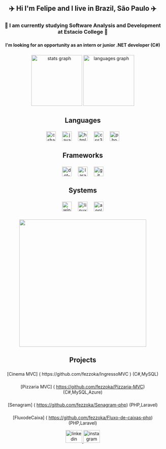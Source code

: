 <h2 align="center">✈️ Hi I'm Felipe and I live in Brazil, São Paulo ✈️</h2>

###

<h3 align="center">👾 I am currently studying Software Analysis and Development at Estacio College 👾</h3>

###

<h4 align="center">I'm looking for an opportunity as an intern or junior .NET developer (C#)</h4>

###

<div align="center">
  <img src="https://github-readme-stats.vercel.app/api?username=fezoka&hide_title=true&hide_rank=true&show_icons=true&include_all_commits=true&count_private=true&disable_animations=false&theme=gotham&locale=en&hide_border=true" height="160" alt="stats graph"  />
  <img src="https://github-readme-stats.vercel.app/api/top-langs?username=fezoka&locale=en&hide_title=false&layout=compact&card_width=320&langs_count=5&theme=github_dark&hide_border=false" height="160" alt="languages graph"  />
</div>

###

<h2 align="center">Languages</h2>

###

<div align="center">
  <img src="https://cdn.jsdelivr.net/gh/devicons/devicon/icons/csharp/csharp-original.svg" height="30" alt="csharp logo"  />
  <img width="12" />
  <img src="https://cdn.jsdelivr.net/gh/devicons/devicon/icons/javascript/javascript-original.svg" height="30" alt="javascript logo"  />
  <img width="12" />
  <img src="https://cdn.jsdelivr.net/gh/devicons/devicon/icons/html5/html5-original.svg" height="30" alt="html5 logo"  />
  <img width="12" />
  <img src="https://cdn.jsdelivr.net/gh/devicons/devicon/icons/css3/css3-original.svg" height="30" alt="css3 logo"  />
  <img width="12" />
  <img src="https://cdn.jsdelivr.net/gh/devicons/devicon/icons/php/php-original.svg" height="30" alt="php logo"  />
</div>

###

<h2 align="center">Frameworks</h2>

###

<div align="center">
  <img src="https://cdn.jsdelivr.net/gh/devicons/devicon/icons/dot-net/dot-net-original.svg" height="30" alt="dot-net logo"  />
  <img width="12" />
  <img src="https://cdn.jsdelivr.net/gh/devicons/devicon/icons/laravel/laravel-original.svg" height="30" alt="laravel logo"  />
  <img width="12" />
  <img src="https://cdn.jsdelivr.net/gh/devicons/devicon/icons/git/git-original.svg" height="30" alt="git logo"  />
</div>

###

<h2 align="center">Systems</h2>

###

<div align="center">
  <img src="https://cdn.jsdelivr.net/gh/devicons/devicon/icons/windows8/windows8-original.svg" height="30" alt="windows8 logo"  />
  <img width="12" />
  <img src="https://cdn.jsdelivr.net/gh/devicons/devicon/icons/linux/linux-original.svg" height="30" alt="linux logo"  />
  <img width="12" />
  <img src="https://cdn.jsdelivr.net/gh/devicons/devicon/icons/apple/apple-original.svg" height="30" alt="apple logo"  />
</div>




###

<div align="center">
  <img height="400" src="https://media4.giphy.com/media/i3Q3sx91EfmJq/giphy.gif"  />
</div>

###

<h2 align="center">Projects</h2>

###
<div align="center">
 [Cinema MVC] ( https://github.com/fezzoka/IngressoMVC ) (C#,MySQL)

###

 [Pizzaria MVC] ( https://github.com/fezzoka/Pizzaria-MVC) (C#,MySQL,Azure)

###

 [Senagram] ( https://github.com/fezzoka/Senagram-php) (PHP,Laravel)

###

 [FluxodeCaixa] ( https://github.com/fezzoka/Fluxo-de-caixas-php) (PHP,Laravel)
</div>


<div align="center">
  <a href="https://www.linkedin.com/in/felipe-tadeu-1094a720a/" target="_blank">
    <img src="https://raw.githubusercontent.com/maurodesouza/profile-readme-generator/master/src/assets/icons/social/linkedin/default.svg" width="52" height="40" alt="linkedin logo"  />
  </a>
  <a href="https://www.instagram.com/fezokahh/" target="_blank">
    <img src="https://raw.githubusercontent.com/maurodesouza/profile-readme-generator/master/src/assets/icons/social/instagram/default.svg" width="52" height="40" alt="instagram logo"  />
  </a>
</div>


